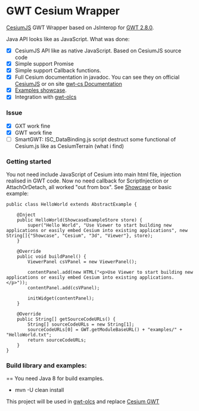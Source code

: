 # GWT Cesium Wrapper
[CesiumJS](http://cesiumjs.org) GWT Wrapper based on JsInterop for [GWT 2.8.0](http://www.gwtproject.org/release-notes.html#Release_Notes_2_8_0).

Java API looks like as JavaScript.
What was done:
- [x] CesiumJS API like as native JavaScript. Based on CesiumJS source code
- [x] Simple support Promise
- [x] Simple support Callback functions.
- [x] Full Cesium documentation in javadoc. You can see they on official [CesiumJS](http://cesiumjs.org/refdoc.html) or on site [gwt-cs Documentation](http://sergeserver.noip.me/docs/gwt-cs)
- [x] [Examples showcase](http://sergeserver.noip.me/gwt-cs-test/).
- [x] Integration with [gwt-olcs](https://github.com/iSergio/gwt-olcs)

### Issue
- [x] GXT work fine
- [x] GWT work fine
- [ ] SmartGWT: ISC_DataBinding.js script destruct some functional of Cesium.js like as CesiumTerrain (what i find)

### Getting started
You not need include JavaScript of Cesium into main html file, injection realised in GWT code.
Now no need callback for ScriptInjection or AttachOrDetach, all worked "out from box".
See [Showcase](http://sergeserver.noip.me/gwt-cs-test/) or basic example:
```
public class HelloWorld extends AbstractExample {

    @Inject
    public HelloWorld(ShowcaseExampleStore store) {
        super("Hello World", "Use Viewer to start building new applications or easily embed Cesium into existing applications", new String[]{"Showcase", "Cesium", "3d", "Viewer"}, store);
    }

    @Override
    public void buildPanel() {
        ViewerPanel csVPanel = new ViewerPanel();

        contentPanel.add(new HTML("<p>Use Viewer to start building new applications or easily embed Cesium into existing applications.</p>"));
        contentPanel.add(csVPanel);

        initWidget(contentPanel);
    }

    @Override
    public String[] getSourceCodeURLs() {
        String[] sourceCodeURLs = new String[1];
        sourceCodeURLs[0] = GWT.getModuleBaseURL() + "examples/" + "HelloWorld.txt";
        return sourceCodeURLs;
    }
}
```
### Build library and examples:
==
You need Java 8 for build examples.
 * mvn -U clean install
 
This project will be used in [gwt-olcs](https://github.com/iSergio/gwt-olcs) and replace [Cesium GWT](https://github.com/richkadel/cesium-gwt)
